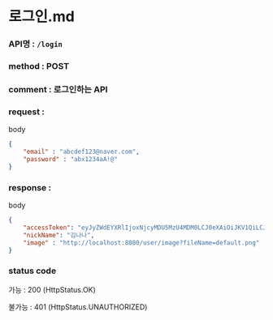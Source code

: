 # 로그인.md
### API명 : `/login`

### method : POST

### comment : 로그인하는 API

### request :

body
~~~json
{
    "email" : "abcdef123@naver.com",
    "password" : "abx1234aA!@"
}
~~~

### response :

body
~~~json
{
    "accessToken": "eyJyZWdEYXRlIjoxNjcyMDU5MzU4MDM0LCJ0eXAiOiJKV1QiLCJhbGciOiJIUzI1NiJ9.eyJ1c2VyTnVtIjoxLCJuaWNrTmFtZSI6IuyghOq1reuFuOyYiOyekOuekSIsImxvZ2luVGltZSI6IjIwMjItMTItMjYgMjE6NTU6NTgiLCJleHAiOjE3MDM1OTUzNTh9.UiHTESGfYwckqACwcXr2ksgyvNFr_081cXIUtuLXh8c",
    "nickName": "김나나",
    "image" : "http://localhost:8080/user/image?fileName=default.png"
}
~~~
### status code
가능 : 200 (HttpStatus.OK)

불가능 : 401 (HttpStatus.UNAUTHORIZED)

